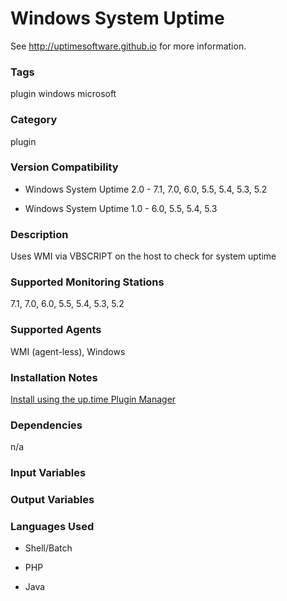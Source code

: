 # Windows System Uptime

See http://uptimesoftware.github.io for more information.

### Tags 
 plugin   windows   microsoft  

### Category

plugin

### Version Compatibility


  
* Windows System Uptime 2.0 - 7.1, 7.0, 6.0, 5.5, 5.4, 5.3, 5.2
  

  
* Windows System Uptime 1.0 - 6.0, 5.5, 5.4, 5.3
  


### Description
Uses WMI via VBSCRIPT on the host to check for system uptime


### Supported Monitoring Stations

7.1, 7.0, 6.0, 5.5, 5.4, 5.3, 5.2

### Supported Agents
WMI (agent-less), Windows

### Installation Notes
<p><a href="https://github.com/uptimesoftware/uptime-plugin-manager">Install using the up.time Plugin Manager</a></p>


### Dependencies
<p>n/a</p>


### Input Variables


### Output Variables



### Languages Used

* Shell/Batch

* PHP

* Java

